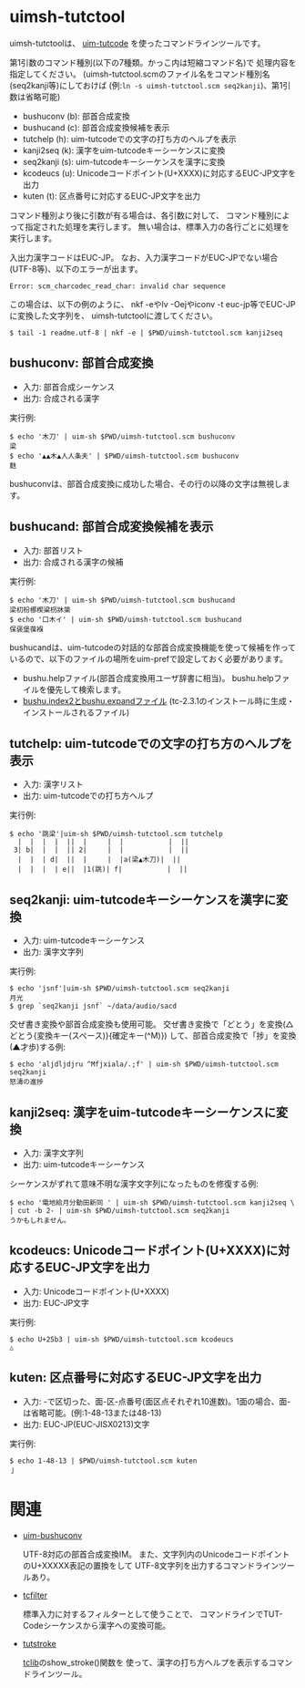 uimsh-tutctool
==============

uimsh-tutctoolは、
[uim-tutcode](http://code.google.com/p/uim-doc-ja/wiki/UimTutcode)
を使ったコマンドラインツールです。

第1引数のコマンド種別(以下の7種類。かっこ内は短縮コマンド名)で
処理内容を指定してください。
(uimsh-tutctool.scmのファイル名をコマンド種別名(seq2kanji等)にしておけば
(例:`ln -s uimsh-tutctool.scm seq2kanji`)、第1引数は省略可能)

  * bushuconv (b): 部首合成変換
  * bushucand (c): 部首合成変換候補を表示
  * tutchelp (h): uim-tutcodeでの文字の打ち方のヘルプを表示
  * kanji2seq (k): 漢字をuim-tutcodeキーシーケンスに変換
  * seq2kanji (s): uim-tutcodeキーシーケンスを漢字に変換
  * kcodeucs (u): Unicodeコードポイント(U+XXXX)に対応するEUC-JP文字を出力
  * kuten (t): 区点番号に対応するEUC-JP文字を出力

コマンド種別より後に引数が有る場合は、各引数に対して、
コマンド種別によって指定された処理を実行します。
無い場合は、標準入力の各行ごとに処理を実行します。

入出力漢字コードはEUC-JP。
なお、入力漢字コードがEUC-JPでない場合(UTF-8等)、以下のエラーが出ます。

    Error: scm_charcodec_read_char: invalid char sequence

この場合は、以下の例のように、
nkf -eやlv -Oejやiconv -t euc-jp等でEUC-JPに変換した文字列を、
uimsh-tutctoolに渡してください。

    $ tail -1 readme.utf-8 | nkf -e | $PWD/uimsh-tutctool.scm kanji2seq

bushuconv: 部首合成変換
-----------------------
* 入力: 部首合成シーケンス
* 出力: 合成される漢字

実行例:

    $ echo '木刀' | uim-sh $PWD/uimsh-tutctool.scm bushuconv
    梁
    $ echo '▲▲木▲人人条夫' | $PWD/uimsh-tutctool.scm bushuconv
    麩

bushuconvは、部首合成変換に成功した場合、その行の以降の文字は無視します。

bushucand: 部首合成変換候補を表示
---------------------------------
* 入力: 部首リスト
* 出力: 合成される漢字の候補

実行例:

    $ echo '木刀' | uim-sh $PWD/uimsh-tutctool.scm bushucand
    梁朷枌梛楔粱枴牀簗
    $ echo '口木イ' | uim-sh $PWD/uimsh-tutctool.scm bushucand
    保褒堡葆褓

bushucandは、uim-tutcodeの対話的な部首合成変換機能を使って候補を作って
いるので、以下のファイルの場所をuim-prefで設定しておく必要があります。

- bushu.helpファイル(部首合成変換用ユーザ辞書に相当)。
  bushu.helpファイルを優先して検索します。
- [bushu.index2とbushu.expandファイル](http://www1.interq.or.jp/~deton/tutcode/#bushudic)
  (tc-2.3.1のインストール時に生成・インストールされるファイル)

tutchelp: uim-tutcodeでの文字の打ち方のヘルプを表示
---------------------------------------------------
* 入力: 漢字リスト
* 出力: uim-tutcodeでの打ち方ヘルプ

実行例:

    $ echo '跳梁'|uim-sh $PWD/uimsh-tutctool.scm tutchelp
      |  |  |  |  ||  |     |  |           |  ||
     3| b|  |  |  || 2|     |  |           |  ||
      |  |  | d|  ||  |     |  |a(梁▲木刀)|  ||
      |  |  |  | e||  |1(跳)| f|           |  ||

seq2kanji: uim-tutcodeキーシーケンスを漢字に変換
------------------------------------------------
* 入力: uim-tutcodeキーシーケンス
* 出力: 漢字文字列

実行例:

    $ echo 'jsnf'|uim-sh $PWD/uimsh-tutctool.scm seq2kanji
    月光
    $ grep `seq2kanji jsnf` ~/data/audio/sacd

交ぜ書き変換や部首合成変換も使用可能。
交ぜ書き変換で「どとう」を変換(△どとう{変換キー(スペース)}{確定キー(^M)})
して、部首合成変換で「捗」を変換(▲才歩)する例:

    $ echo 'aljdljdjru ^Mfjxiala/.;f' | uim-sh $PWD/uimsh-tutctool.scm seq2kanji
    怒濤の進捗

kanji2seq: 漢字をuim-tutcodeキーシーケンスに変換
------------------------------------------------
* 入力: 漢字文字列
* 出力: uim-tutcodeキーシーケンス

シーケンスがずれて意味不明な漢字文字列になったものを修復する例:

    $ echo '電地給月分動田新同 ' | uim-sh $PWD/uimsh-tutctool.scm kanji2seq \
    | cut -b 2- | uim-sh $PWD/uimsh-tutctool.scm seq2kanji
    うかもしれません。

kcodeucs: Unicodeコードポイント(U+XXXX)に対応するEUC-JP文字を出力
-----------------------------------------------------------------
* 入力: Unicodeコードポイント(U+XXXX)
* 出力: EUC-JP文字

実行例:

    $ echo U+25b3 | uim-sh $PWD/uimsh-tutctool.scm kcodeucs
    △

kuten: 区点番号に対応するEUC-JP文字を出力
-----------------------------------------
* 入力: -で区切った、面-区-点番号(面区点それぞれ10進数)。1面の場合、面-は省略可能。(例:1-48-13または48-13)
* 出力: EUC-JP(EUC-JISX0213)文字

実行例:

    $ echo 1-48-13 | $PWD/uimsh-tutctool.scm kuten
    亅

関連
====

* [uim-bushuconv](https://github.com/deton/uim-bushuconv)

    UTF-8対応の部首合成変換IM。
    また、文字列内のUnicodeコードポイントのU+XXXXX表記の置換をして
    UTF-8文字列を出力するコマンドラインツールあり。

* [tcfilter](http://www1.interq.or.jp/~deton/tcfilter/)

    標準入力に対するフィルターとして使うことで、
    コマンドラインでTUT-Codeシーケンスから漢字への変換可能。

* [tutstroke](http://www1.interq.or.jp/~deton/tcfilter/#tutstroke)

    [tclib](http://www.tcp-ip.or.jp/~tagawa/archive/)のshow_stroke()関数を
    使って、漢字の打ち方ヘルプを表示するコマンドラインツール。
